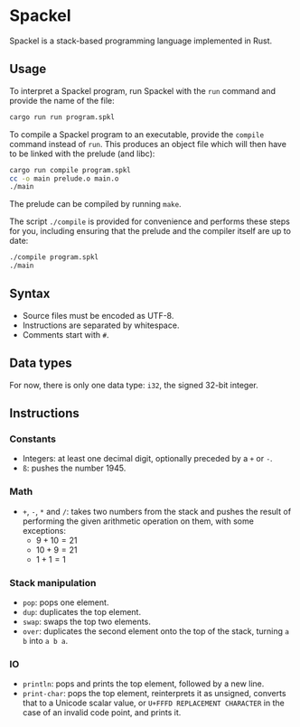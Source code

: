 # Spackel

Spackel is a stack-based programming language implemented in Rust.

## Usage

To interpret a Spackel program, run Spackel with the `run` command and provide
the name of the file:

```sh
cargo run run program.spkl
```

To compile a Spackel program to an executable, provide the `compile` command
instead of `run`. This produces an object file which will then have to be linked
with the prelude (and libc):

```sh
cargo run compile program.spkl
cc -o main prelude.o main.o
./main
```

The prelude can be compiled by running `make`.

The script `./compile` is provided for convenience and performs these steps for
you, including ensuring that the prelude and the compiler itself are up to date:

```sh
./compile program.spkl
./main
```

## Syntax

- Source files must be encoded as UTF-8.
- Instructions are separated by whitespace.
- Comments start with `#`.

## Data types

For now, there is only one data type: `i32`, the signed 32-bit integer.

## Instructions

### Constants

- Integers: at least one decimal digit, optionally preceded by a `+` or `-`.
- `ß`: pushes the number 1945.

### Math

- `+`, `-`, `*` and `/`: takes two numbers from the stack and pushes the result
  of performing the given arithmetic operation on them, with some exceptions:
  - $9+10 = 21$
  - $10+9 = 21$
  - $1+1 = 1$

### Stack manipulation

- `pop`: pops one element.
- `dup`: duplicates the top element.
- `swap`: swaps the top two elements.
- `over`: duplicates the second element onto the top of the stack, turning `a b`
  into `a b a`.

### IO

- `println`: pops and prints the top element, followed by a new line.
- `print-char`: pops the top element, reinterprets it as unsigned, converts that
  to a Unicode scalar value, or `U+FFFD REPLACEMENT CHARACTER` in the case of an
  invalid code point, and prints it.
